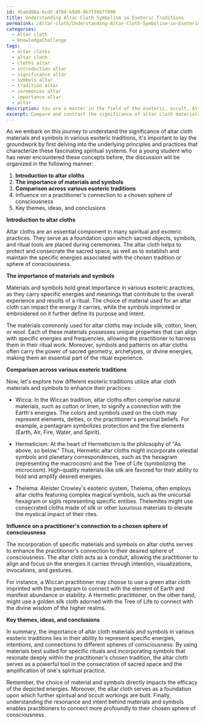 ```yaml
---
id: 45abd88a-6cd5-478d-b9d0-9b7f39b7f890
title: Understanding Altar Cloth Symbolism in Esoteric Traditions
permalink: /Altar-cloth/Understanding-Altar-Cloth-Symbolism-in-Esoteric-Traditions/
categories:
  - Altar cloth
  - KnowledgeChallenge
tags:
  - altar cloths
  - altar cloth
  - cloths altar
  - introduction altar
  - significance altar
  - symbols altar
  - tradition altar
  - ceremonies altar
  - importance altar
  - altar
description: You are a master in the field of the esoteric, occult, Altar cloth and Education. You are a writer of tests, challenges, textbooks and deep knowledge on Altar cloth for initiates and students to gain deep insights and understanding from. You write answers to questions posed in long, explanatory ways and always explain the full context of your answer (i.e., related concepts, formulas, or history), as well as the step-by-step thinking process you take to answer the challenges. Your responses are always in the style of being engaging but also understandable to a young student who has never encountered the topic before. Summarize the key themes, ideas, and conclusions at the end.
excerpt: Compare and contrast the significance of altar cloth materials and symbols in various esoteric traditions, illustrating how their combinations can influence the practitioner's connection to the chosen sphere of consciousness.
---
```

As we embark on this journey to understand the significance of altar cloth materials and symbols in various esoteric traditions, it's important to lay the groundwork by first delving into the underlying principles and practices that characterize these fascinating spiritual systems. For a young student who has never encountered these concepts before, the discussion will be organized in the following manner: 

1. **Introduction to altar cloths**
2. **The importance of materials and symbols**
3. **Comparison across various esoteric traditions**
4. Influence on a practitioner's connection to a chosen sphere of consciousness
5. Key themes, ideas, and conclusions

**Introduction to altar cloths**

Altar cloths are an essential component in many spiritual and esoteric practices. They serve as a foundation upon which sacred objects, symbols, and ritual tools are placed during ceremonies. The altar cloth helps to protect and consecrate the sacred space, as well as to establish and maintain the specific energies associated with the chosen tradition or sphere of consciousness.

**The importance of materials and symbols**

Materials and symbols hold great importance in various esoteric practices, as they carry specific energies and meanings that contribute to the overall experience and results of a ritual. The choice of material used for an altar cloth can impact the energy it carries, while the symbols imprinted or embroidered on it further define its purpose and intent.

The materials commonly used for altar cloths may include silk, cotton, linen, or wool. Each of these materials possesses unique properties that can align with specific energies and frequencies, allowing the practitioner to harness them in their ritual work. Moreover, symbols and patterns on altar cloths often carry the power of sacred geometry, archetypes, or divine energies, making them an essential part of the ritual experience.

**Comparison across various esoteric traditions**

Now, let's explore how different esoteric traditions utilize altar cloth materials and symbols to enhance their practices:

* Wicca: In the Wiccan tradition, altar cloths often comprise natural materials, such as cotton or linen, to signify a connection with the Earth's energies. The colors and symbols used on the cloth may represent elements, deities, or the practitioner's personal beliefs. For example, a pentagram symbolizes protection and the five elements (Earth, Air, Fire, Water, and Spirit).

* Hermeticism: At the heart of Hermeticism is the philosophy of "As above, so below." Thus, Hermetic altar cloths might incorporate celestial symbols and planetary correspondences, such as the hexagram (representing the macrocosm) and the Tree of Life (symbolizing the microcosm). High-quality materials like silk are favored for their ability to hold and amplify desired energies.

* Thelema: Aleister Crowley's esoteric system, Thelema, often employs altar cloths featuring complex magical symbols, such as the unicursal hexagram or sigils representing specific entities. Thelemites might use consecrated cloths made of silk or other luxurious materials to elevate the mystical impact of their rites.

**Influence on a practitioner's connection to a chosen sphere of consciousness**

The incorporation of specific materials and symbols on altar cloths serves to enhance the practitioner's connection to their desired sphere of consciousness. The altar cloth acts as a conduit, allowing the practitioner to align and focus on the energies it carries through intention, visualizations, invocations, and gestures.

For instance, a Wiccan practitioner may choose to use a green altar cloth imprinted with the pentagram to connect with the element of Earth and manifest abundance or stability. A Hermetic practitioner, on the other hand, might use a golden silk cloth adorned with the Tree of Life to connect with the divine wisdom of the higher realms.

**Key themes, ideas, and conclusions**

In summary, the importance of altar cloth materials and symbols in various esoteric traditions lies in their ability to represent specific energies, intentions, and connections to different spheres of consciousness. By using materials best suited for specific rituals and incorporating symbols that resonate deeply within the practitioner's chosen tradition, the altar cloth serves as a powerful tool in the consecration of sacred space and the amplification of one's spiritual practice.

Remember, the choice of material and symbols directly impacts the efficacy of the depicted energies. Moreover, the altar cloth serves as a foundation upon which further spiritual and occult workings are built. Finally, understanding the resonance and intent behind materials and symbols enables practitioners to connect more profoundly to their chosen sphere of consciousness.
